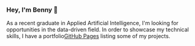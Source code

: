 ### Hey, I'm Benny 👋

As a recent graduate in Applied Artificial Intelligence, I'm looking for opportunities in the data-driven field. 
In order to showcase my technical skills, I have a portfolio[GitHub Pages](https://github.com/bennyho94/Benny.github.io) listing some of my projects.
